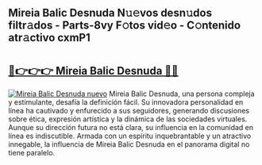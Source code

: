 ## Mireia Balic Desnuda N𝚞𝚎vos desn𝚞dos filtr𝚊dos - Parts-8vy F𝚘tos vid𝚎o - C𝚘ntenido atr𝚊ctivo cxmP1

# <h2><a href="http://mb64dka.tromn.icu/?c=Mireia+Balic+Desnuda">🔗👉👉👉 Mireia Balic Desnuda 🔗🔗</a></h2>

[![Mireia Balic Desnuda nuevo](https://i.imgur.com/pEAQMta.gif)](http://mb64dka.tromn.icu/?c=Mireia+Balic+Desnuda)
Mireia Balic Desnuda, una persona compleja y estimulante, desafía la definición fácil. Su innovadora personalidad en línea ha cautivado y enfurecido a sus seguidores, generando discusiones sobre ética, expresión artística y la dinámica de las sociedades virtuales. Aunque su dirección futura no está clara, su influencia en la comunidad en línea es indiscutible. Armada con un espíritu inquebrantable y un atractivo innegable, la influencia de Mireia Balic Desnuda en el panorama digital no tiene paralelo.

